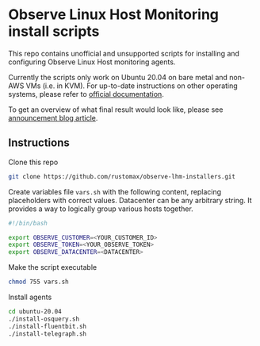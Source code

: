 # Observe Linux Host Monitoring install scripts

This repo contains unofficial and unsupported scripts for installing and configuring Observe Linux Host monitoring agents.

Currently the scripts only work on Ubuntu 20.04 on bare metal and non-AWS VMs (i.e. in KVM). For up-to-date instructions on other
operating systems, please refer to [official documentation](https://docs.observeinc.com/en/latest/content/data-ingestion/integrations/linux.html).

To get an overview of what final result would look like, please see [announcement blog article](https://www.observeinc.com/blog/integrations-linux-host-monitoring/).

## Instructions

Clone this repo

```sh
git clone https://github.com/rustomax/observe-lhm-installers.git
```

Create variables file `vars.sh` with the following content, replacing placeholders with correct values.
Datacenter can be any arbitrary string. It provides a way to logically group various hosts together.

```sh
#!/bin/bash

export OBSERVE_CUSTOMER=<YOUR_CUSTOMER_ID>
export OBSERVE_TOKEN=<YOUR_OBSERVE_TOKEN>
export OBSERVE_DATACENTER=<DATACENTER>
```

Make the script executable

```sh
chmod 755 vars.sh
```

Install agents

```sh
cd ubuntu-20.04
./install-osquery.sh
./install-fluentbit.sh
./install-telegraph.sh
```
